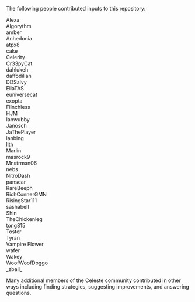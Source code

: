 The following people contributed inputs to this repository:

Alexa  
Algorythm  
amber  
Anhedonia  
atpx8  
cake  
Celerity  
Cr33pyCat  
dahlukeh  
daffodilian  
DDSalvy  
EllaTAS  
euniversecat  
exopta  
Flinchless  
HJM  
Ianwubby  
Janosch  
JaThePlayer  
lanbing  
lith  
Marlin  
masrock9   
Mnstrman06  
nebs  
NitroDash  
pansear  
RareBeeph  
RichConnerGMN  
RisingStar111  
sashabell  
Shin  
TheChickenleg  
tong815  
Toster  
Tyran  
Vampire Flower  
wafer  
Wakey  
WoofWoofDoggo  
\_zball_  

Many additional members of the Celeste community contributed in other ways
including finding strategies, suggesting improvements, and answering questions.
